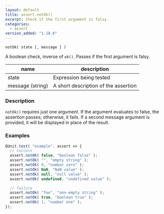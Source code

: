 ```yaml
---
layout: default
title: assert.notOk()
excerpt: Check if the first argument is falsy.
categories:
  - assert
version_added: "1.18.0"
---
```


`notOk( state [, message ] )`

A boolean check, inverse of `ok()`. Passes if the first argument is falsy.

| name | description |
|------|-------------|
| state | Expression being tested |
| message (string) | A short description of the assertion |

### Description

`notOk()` requires just one argument. If the argument evaluates to false, the assertion passes; otherwise, it fails. If a second message argument is provided, it will be displayed in place of the result.

### Examples

```js
QUnit.test( "example", assert => {
  // success
  assert.notOk( false, "boolean false" );
  assert.notOk( "", "empty string" );
  assert.notOk( 0, "number zero" );
  assert.notOk( NaN, "NaN value" );
  assert.notOk( null, "null value" );
  assert.notOk( undefined, "undefined value" );

  // failure
  assert.notOk( "foo", "non-empty string" );
  assert.notOk( true, "boolean true" );
  assert.notOk( 1, "number one" );
});
```
